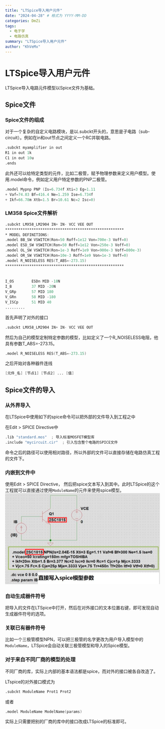 ```yaml
---
title: "LTSpice导入用户元件"
date: "2024-04-28" # 格式为 YYYY-MM-DD
categories: DmZi
tags:
  - 电子学
  - 电路仿真
summary: "LTSpice导入用户元件"
author: "KhVeMx"
---
```


# LTSpice导入用户元件

LTSpice导入电路元件模型以Spice文件为基础。

## Spice文件

### Spice文件的组成

对于一个复杂的自定义电路模块，是以.subckt开头的，意思是子电路（sub-circuit）。例如在in和out节点之间定义一个RC并联电路。
``` verilog
.subckt myamplifier in out
R1 in out 1k
C1 in out 10u
.ends
```

此外还可以给特定类型的元件，比如二极管，赋予物理参数来定义用户模型。使用.model命令，例如定义用户特定参数的PNP二极管。
``` verilog
.model Mypnp PNP (Is=6.734f Xti=3 Eg=1.11 
+ Vaf=74.03 Bf=416.4 Ne=1.259 Ise=6.734f 
+ Ikf=66.78m Xtb=1.5 Br=10.61 Nc=2 Isc=0)
```

### LM358 Spice文件解析
``` verilog
.subckt LMX58_LM2904 IN+ IN- VCC VEE OUT
******************************************************
* MODEL DEFINITIONS:
.model BB_SW VSWITCH(Ron=50 Roff=1e12 Von=700e-3 Voff=0)
.model ESD_SW VSWITCH(Ron=50 Roff=1e12 Von=250e-3 Voff=0)
.model OL_SW VSWITCH(Ron=1e-3 Roff=1e9 Von=900e-3 Voff=800e-3)
.model OR_SW VSWITCH(Ron=10e-3 Roff=1e9 Von=1e-3 Voff=0)
.model R_NOISELESS RES(T_ABS=-273.15)
******************************************************


I_OS        ESDn MID -18N
I_B         37 MID -20N
V_GRp       57 MID 180
V_GRn       58 MID -180
V_ISCp      51 MID 40
.........
```

首先声明了对外的接口
```verilog
.subckt LMX58_LM2904 IN+ IN- VCC VEE OUT
```

然后为自己的模型定制特定参数的模型，比如定义了一个R_NOISELESS电阻，他具有参数T_ABS=-273.15。
```verilog
.model R_NOISELESS RES(T_ABS=-273.15)
```

之后开始对各种器件连线
``` verilog
[元件_名] [节点1] [节点2] ... [值]
```


## Spice文件的导入

### 从外界导入
在LTSpice中使用如下的spice命令可以把外部的文件导入到工程之中

在Edit > SPICE Directive中

``` verilog
.lib "standard.mos"  ; 导入标准MOSFET模型库
.include "mycircuit.cir"  ; 引入包含整个电路的SPICE文件
```

命令之后的路径可以使用相对路径，所以外部的文件可以直接存储在电路仿真工程的文件下。

### 内嵌到文件中

使用Edit > SPICE Directive， 然后把spice文本写入到其中。此时LTSpice的这个工程就可以直接通过使用`ModuleName`的元件来使用spice模型。
![LTSpice元件内嵌](./picture/blog/DmZi_LTSpice元件内嵌.png)

### 自动生成器件符号
把导入的文件在LTSpice中打开，然后在对外接口的文本位置右键，即可发现自动生成器件符号的选项。

### 关联已有器件符号
比如一个三极管模型NPN，可以把三极管的名字更改为用户导入模型中的`ModuleName`，LTSpice会自动关联三极管模型和导入的Spice模型。

### 对于来自不同厂商的模型的处理
不同厂商的库，实际上内部的基本语法都是spice，而对外的接口被各自改造了。

LTspice的对外接口模式为
``` verilog
.subckt ModuleName Prot1 Prot2
```

或者

``` verilog
.model ModuleName ModelName(params)
```

实际上只需要把别的厂商的库中的接口改成LTSpice的标准即可。

